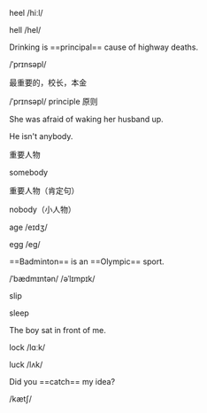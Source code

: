 heel	/hiːl/

hell	/hel/

Drinking is ==principal== cause of highway deaths.

/ˈprɪnsəpl/

最重要的，校长，本金

/ˈprɪnsəpl/ principle 原则

She was afraid of waking her husband up.

He isn't anybody.

重要人物

somebody

重要人物（肯定句）

nobody（小人物）



age	/eɪdʒ/

egg	/eɡ/



==Badminton== is an ==Olympic== sport.

/ˈbædmɪntən/	/əˈlɪmpɪk/



slip

sleep



The boy sat in front of me.



lock	/lɑːk/

luck 	/lʌk/

Did  you ==catch== my idea?

/kætʃ/
